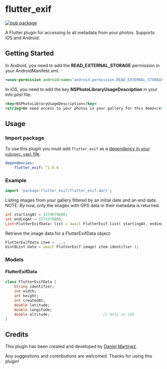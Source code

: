 # flutter_exif

[![pub package](https://img.shields.io/pub/v/flutter_exif.svg)](https://pub.dartlang.org/packages/flutter_exif)

A Flutter plugin for accessing to all metadata from your photos. Supports iOS and Android.

## Getting Started

In Android, you need to add the **READ_EXTERNAL_STORAGE** permission in your AndroidManifest.xml.

```xml
<uses-permission android:name="android.permission.READ_EXTERNAL_STORAGE" />
```

In iOS, you need to add the key **NSPhotoLibraryUsageDescription** in your Info.plist file.

```xml
<key>NSPhotoLibraryUsageDescription</key>
<string>We need access to your photos in your gallery for this demo</string>
````

## Usage

### Import package

To use this plugin you must add `flutter_exif` as a [dependency in your `pubspec.yaml` file](https://flutter.io/platform-plugins/).

```yaml
dependencies:
    flutter_exif: ^1.0.0
```

### Example

```dart
import 'package:flutter_exif/flutter_exif.dart';
````

Listing images from your gallery filtered by an initial date and an end date. NOTE: By now, only the images with GPS data in their metadata is returned.

```dart
int startingAt = 1574679600;
int endingAt = 1575370800;
List<FlutterExifData> list = await FlutterExif.list( startingAt, endingAt );
```

Retrieve the image data for a FlutterExifData object:

```dart
FlutterExifData item = ...;
Uint8List data = await FlutterExif.image( item.identifier );
````

### Models

#### FlutterExifData

```dart
class FlutterExifData {
    String identifier;
    int width;
    int height;
    int createdAt;
    double latitude;
    double longitude;
    double altitude;                        // Only in iOS
}
```

## Credits

This plugin has been created and developed by [Daniel Martínez](mailto:dmartinez@danielmartinez.info).

Any suggestions and contributions are welcomed.
Thanks for using this plugin!
